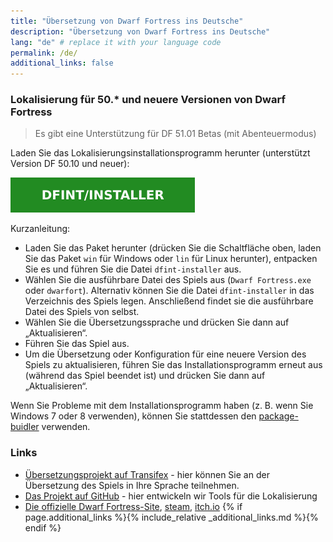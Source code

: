```yaml
---
title: "Übersetzung von Dwarf Fortress ins Deutsche"
description: "Übersetzung von Dwarf Fortress ins Deutsche"
lang: "de" # replace it with your language code
permalink: /de/
additional_links: false
---
```


### Lokalisierung für 50.* und neuere Versionen von Dwarf Fortress

> Es gibt eine Unterstützung für DF 51.01 Betas (mit Abenteuermodus)

Laden Sie das Lokalisierungsinstallationsprogramm herunter (unterstützt Version DF 50.10 und neuer):

[![dfint/installer](/assets/img/download-button.svg)](https://github.com/dfint/installer/releases/latest)

Kurzanleitung:

- Laden Sie das Paket herunter (drücken Sie die Schaltfläche oben, laden Sie das Paket `win` für Windows oder `lin` für Linux herunter), entpacken Sie es und führen Sie die Datei `dfint-installer` aus.
- Wählen Sie die ausführbare Datei des Spiels aus (`Dwarf Fortress.exe` oder `dwarfort`). Alternativ können Sie die Datei `dfint-installer` in das Verzeichnis des Spiels legen. Anschließend findet sie die ausführbare Datei des Spiels von selbst.
- Wählen Sie die Übersetzungssprache und drücken Sie dann auf „Aktualisieren“.
- Führen Sie das Spiel aus.
- Um die Übersetzung oder Konfiguration für eine neuere Version des Spiels zu aktualisieren, führen Sie das Installationsprogramm erneut aus (während das Spiel beendet ist) und drücken Sie dann auf „Aktualisieren“.

Wenn Sie Probleme mit dem Installationsprogramm haben (z. B. wenn Sie Windows 7 oder 8 verwenden), können Sie stattdessen den [package-buidler](https://dfint-package-build.streamlit.app) verwenden.

### Links

- [Übersetzungsprojekt auf Transifex](https://app.transifex.com/dwarf-fortress-translation/dwarf-fortress-steam) - hier können Sie an der Übersetzung des Spiels in Ihre Sprache teilnehmen.
- [Das Projekt auf GitHub](https://github.com/dfint) - hier entwickeln wir Tools für die Lokalisierung
- [Die offizielle Dwarf Fortress-Site](https://bay12games.com/dwarves/), [steam](https://store.steampowered.com/app/975370/Dwarf_Fortress/), [itch.io](https://kitfoxgames.itch.io/dwarf-fortress)
{% if page.additional_links %}{% include_relative _additional_links.md %}{% endif %}
